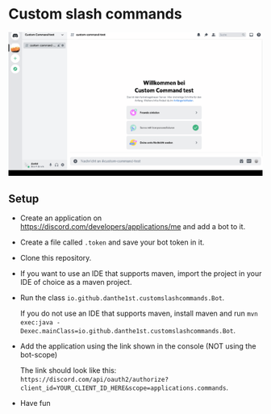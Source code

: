 # Custom slash commands
![demo](https://github.com/danthe1st/custom-slash-commands/raw/assets/demo.gif)

## Setup
* Create an application on <https://discord.com/developers/applications/me> and add a bot to it.
* Create a file called `.token` and save your bot token in it.
* Clone this repository.
* If you want to use an IDE that supports maven, import the project in your IDE of choice as a maven project.
* Run the class `io.github.danthe1st.customslashcommands.Bot`.
  
  If you do not use an IDE that supports maven, install maven and run `mvn exec:java -Dexec.mainClass=io.github.danthe1st.customslashcommands.Bot`.
* Add the application using the link shown in the console (NOT using the bot-scope)
  
  The link should look like this: `https://discord.com/api/oauth2/authorize?client_id=YOUR_CLIENT_ID_HERE&scope=applications.commands`.
* Have fun

